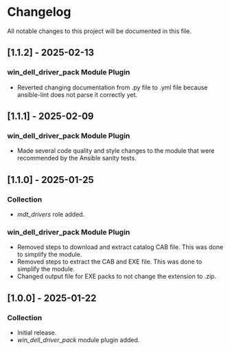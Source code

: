 # Changelog

All notable changes to this project will be documented in this file.

## [1.1.2] - 2025-02-13

### win_dell_driver_pack Module Plugin

- Reverted changing documentation from .py file to .yml file because ansible-lint does not parse it correctly yet.

## [1.1.1] - 2025-02-09

### win_dell_driver_pack Module Plugin

- Made several code quality and style changes to the module that were recommended by the Ansible sanity tests.

## [1.1.0] - 2025-01-25

### Collection

- *mdt_drivers* role added.

### win_dell_driver_pack Module Plugin

- Removed steps to download and extract catalog CAB file. This was done to simplify the module.
- Removed steps to extract the CAB and EXE file. This was done to simplify the module.
- Changed output file for EXE packs to not change the extension to .zip.

## [1.0.0] - 2025-01-22

### Collection

- Initial release.
- *win_dell_driver_pack* module plugin added.
